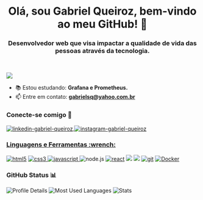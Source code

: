 <h1  align="center"> Olá, sou Gabriel Queiroz, bem-vindo ao meu GitHub! 👋 </h1>
<h3 align="center"> Desenvolvedor web que visa impactar a qualidade de vida das pessoas através da tecnologia. </h3>
  
 <br/> 

![](https://komarev.com/ghpvc/?username=GabrielSilvaQueiroz&color=blueviolet)
<br>
- 📚 Estou estudando: **Grafana e Prometheus.**
- 📫 Entre em contato: **gabrielsq@yahoo.com.br**



<h3 align="left"> Conecte-se comigo 🤝</h3>
<p align="left">
  
<a href="https://www.linkedin.com/in/gabrielsilvaqueiroz/" target="blank"><img align="center" src="https://img.shields.io/badge/LinkedIn-0077B5?style=for-the-badge&logo=linkedin&logoColor=white" alt="linkedin-gabriel-queiroz"/> </a> <a href="https://www.instagram.com/_gabrielsqz/" target="blank"> <img align= "center" src="https://img.shields.io/badge/Instagram-E4405F?style=for-the-badge&logo=instagram&logoColor=white" alt="instagram-gabriel-queiroz"/>

  
</p>

<h3 align="left">Linguagens e Ferramentas :wrench:</h3>
<p align="left"> 
  
  <a href="https://www.w3schools.com/html/" target="_blank" rel="noreferrer"> <img src="https://img.shields.io/badge/HTML5-E34F26?style=for-the-badge&logo=html5&logoColor=white" alt="html5" /></a> 
  <a href="https://www.w3schools.com/css/" target="_blank" rel="noreferrer"> <img src="https://img.shields.io/badge/CSS3-1572B6?style=for-the-badge&logo=css3&logoColor=white" alt="css3" /> </a>  <a href="https://developer.mozilla.org/en-US/docs/Web/JavaScript" target="_blank" rel="noreferrer"> <img src="https://img.shields.io/badge/JavaScript-F7DF1E?style=for-the-badge&logo=javascript&logoColor=black" alt="javascript" /> </a> <img src="https://img.shields.io/badge/Node.js-43853D?style=for-the-badge&logo=node.js&logoColor=white" alt="node.js"> <a href="https://www.w3schools.com/html/" target="_blank" rel="noreferrer"> <img src="https://img.shields.io/badge/React-20232A?style=for-the-badge&logo=react&logoColor=61DAFB" alt="react" /></a> <img src="https://img.shields.io/badge/MySQL-005C84?style=for-the-badge&logo=mysql&logoColor=white" /> <img src="https://img.shields.io/badge/MongoDB-4EA94B?style=for-the-badge&logo=mongodb&logoColor=white" /> <a href="https://git-scm.com/" target="_blank" rel="noreferrer"><img src="https://img.shields.io/badge/GIT-E44C30?style=for-the-badge&logo=git&logoColor=white" alt="git" /></a> <a href="https://git-scm.com/" target="_blank" rel="noreferrer"> <img src="https://img.shields.io/badge/Docker-2496ED?style=for-the-badge&logo=docker&logoColor=white" alt="Docker"/> </a>
   
</p>

<h3 align="left">GitHub Status 📊</h3>

![Profile Details](http://github-profile-summary-cards.vercel.app/api/cards/profile-details?username=GabrielSilvaQueiroz&theme=vision_friendly_dark)
![Most Used Languages](http://github-profile-summary-cards.vercel.app/api/cards/most-commit-language?username=GabrielSilvaQueiroz&theme=vision_friendly_dark)
![Stats](http://github-profile-summary-cards.vercel.app/api/cards/stats?username=GabrielSilvaQueiroz&theme=vision_friendly_dark)
